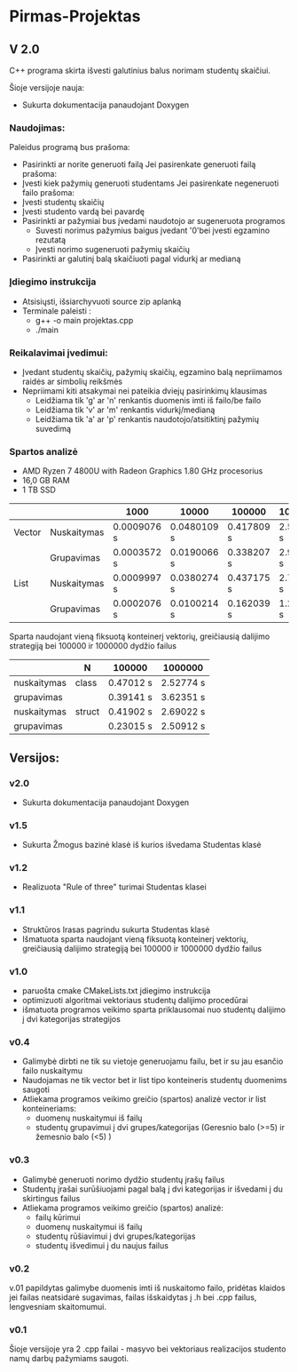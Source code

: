# Pirmas-Projektas
## V 2.0
C++ programa skirta išvesti galutinius balus norimam studentų skaičiui.

Šioje versijoje nauja: 
- Sukurta dokumentacija panaudojant Doxygen

### Naudojimas:
Paleidus programą bus prašoma:
- Pasirinkti ar norite generuoti failą
Jei pasirenkate generuoti failą prašoma:
- Įvesti kiek pažymių generuoti studentams
Jei pasirenkate negeneruoti failo prašoma:
- Įvesti studentų skaičių 
- Įvesti studento vardą bei pavardę
- Pasirinkti ar pažymiai bus įvedami naudotojo ar sugeneruota programos
    - Suvesti norimus pažymius baigus įvedant '0'bei įvesti egzamino rezutatą
    - Įvesti norimo sugeneruoti pažymių skaičių
- Pasirinkti ar galutinį balą skaičiuoti pagal vidurkį ar medianą

### Įdiegimo instrukcija
- Atsisiųsti, išsiarchyvuoti source zip aplanką
- Terminale paleisti :
    - g++ -o main projektas.cpp
    - ./main

### Reikalavimai įvedimui:
- Įvedant studentų skaičių, pažymių skaičių, egzamino balą nepriimamos raidės ar simbolių reikšmės
- Nepriimami kiti atsakymai nei pateikia dviejų pasirinkimų klausimas 
    - Leidžiama tik 'g' ar 'n' renkantis duomenis imti iš failo/be failo
    - Leidžiama tik 'v' ar 'm' renkantis vidurkį/medianą
    - Leidžiama tik 'a' ar 'p' renkantis naudotojo/atsitiktinį pažymių suvedimą

### Spartos analizė
- AMD Ryzen 7 4800U with Radeon Graphics 1.80 GHz procesorius
- 16,0 GB RAM
- 1 TB SSD

|        |             | 1000        | 10000       | 100000      | 1000000    | 10000000  |
|--------|-------------|-------------|-------------|-------------|------------|-----------|
| Vector | Nuskaitymas | 0.0009076 s | 0.0480109 s | 0.417809 s  | 2.51257 s  | 22.9082 s |
|        | Grupavimas  | 0.0003572 s | 0.0190066 s | 0.338207 s  | 2.97468 s  | 32.4886 s |
| List   | Nuskaitymas | 0.0009997 s | 0.0380274 s | 0.437175 s  | 2.74462 s  | 23.7884 s |
|        | Grupavimas  | 0.0002076 s | 0.0100214 s | 0.162039 s  | 1.24929 s  | 12.3308 s |

Sparta naudojant vieną fiksuotą konteinerį vektorių, greičiausią dalijimo strategiją bei 100000 ir 1000000 dydžio failus

|             | N      | 100000    | 1000000   |
|-------------|--------|-----------|-----------|
| nuskaitymas | class  | 0.47012 s | 2.52774 s |
| grupavimas  |        | 0.39141 s | 3.62351 s |
| nuskaitymas | struct | 0.41902 s | 2.69022 s |
| grupavimas  |        | 0.23015 s | 2.50912 s |

## Versijos:
### v2.0
- Sukurta dokumentacija panaudojant Doxygen
### v1.5
- Sukurta Žmogus bazinė klasė iš kurios išvedama Studentas klasė
### v1.2
- Realizuota "Rule of three" turimai Studentas klasei
### v1.1
- Struktūros Irasas pagrindu sukurta Studentas klasė
- Išmatuota sparta naudojant vieną fiksuotą konteinerį vektorių, greičiausią dalijimo strategiją bei 100000 ir 1000000 dydžio failus
### v1.0
- paruošta cmake CMakeLists.txt įdiegimo instrukcija
- optimizuoti algoritmai vektoriaus studentų dalijimo procedūrai
- išmatuota programos veikimo sparta priklausomai nuo studentų dalijimo į dvi kategorijas strategijos
### v0.4
- Galimybė dirbti ne tik su vietoje generuojamu failu, bet ir su jau esančio failo nuskaitymu
- Naudojamas ne tik vector bet ir list tipo konteineris studentų duomenims saugoti
- Atliekama programos veikimo greičio (spartos) analizė vector ir list konteineriams:
    - duomenų nuskaitymui iš failų
    - studentų grupavimui į dvi grupes/kategorijas (Geresnio balo (>=5) ir žemesnio balo (<5) )
### v0.3
- Galimybė generuoti norimo dydžio studentų įrašų failus
- Studentų įrašai surūšiuojami pagal balą į dvi kategorijas ir išvedami į du skirtingus failus
- Atliekama programos veikimo greičio (spartos) analizė:
    - failų kūrimui
    - duomenų nuskaitymui iš failų
    - studentų rūšiavimui į dvi grupes/kategorijas
    - studentų išvedimui į du naujus failus
### v0.2
v.01 papildytas galimybe duomenis imti iš nuskaitomo failo, pridėtas klaidos jei failas neatsidarė sugavimas, failas išskaidytas į .h bei .cpp failus, lengvesniam skaitomumui.
### v0.1
Šioje versijoje yra 2 .cpp failai - masyvo bei vektoriaus realizacijos studento namų darbų pažymiams saugoti.



